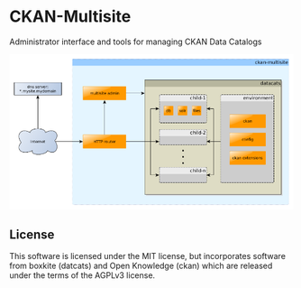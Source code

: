 # CKAN-Multisite
Administrator interface and tools for managing CKAN Data Catalogs

![ckan-multisite overview](diagrams/ckan-multisite.png)


## License

This software is licensed under the MIT license, but incorporates
software from boxkite (datcats) and Open Knowledge (ckan)
which are released under the terms of the AGPLv3 license.
